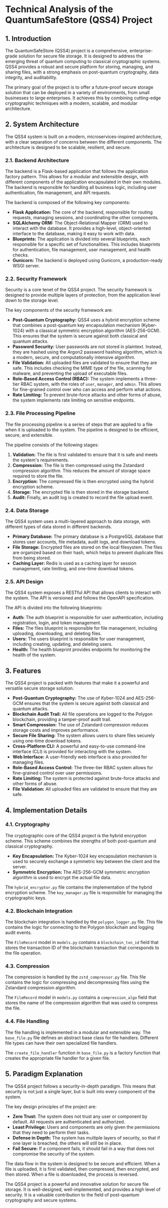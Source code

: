 
# Technical Analysis of the QuantumSafeStore (QSS4) Project

## 1. Introduction

The QuantumSafeStore (QSS4) project is a comprehensive, enterprise-grade solution for secure file storage. It is designed to address the emerging threat of quantum computing to classical cryptographic systems. QSS4 provides a robust and secure platform for storing, managing, and sharing files, with a strong emphasis on post-quantum cryptography, data integrity, and auditability.

The primary goal of the project is to offer a future-proof secure storage solution that can be deployed in a variety of environments, from small businesses to large enterprises. It achieves this by combining cutting-edge cryptographic techniques with a modern, scalable, and modular architecture.

## 2. System Architecture

The QSS4 system is built on a modern, microservices-inspired architecture, with a clear separation of concerns between the different components. The architecture is designed to be scalable, resilient, and secure.

### 2.1. Backend Architecture

The backend is a Flask-based application that follows the application factory pattern. This allows for a modular and extensible design, with different components of the application encapsulated in their own modules. The backend is responsible for handling all business logic, including user authentication, file management, and API requests.

The backend is composed of the following key components:

- **Flask Application:** The core of the backend, responsible for routing requests, managing sessions, and coordinating the other components.
- **SQLAlchemy ORM:** The Object-Relational Mapper (ORM) used to interact with the database. It provides a high-level, object-oriented interface to the database, making it easy to work with data.
- **Blueprints:** The application is divided into several blueprints, each responsible for a specific set of functionalities. This includes blueprints for authentication, file management, user management, and health checks.
- **Gunicorn:** The backend is deployed using Gunicorn, a production-ready WSGI server.

### 2.2. Security Framework

Security is a core tenet of the QSS4 project. The security framework is designed to provide multiple layers of protection, from the application level down to the storage level.

The key components of the security framework are:

- **Post-Quantum Cryptography:** QSS4 uses a hybrid encryption scheme that combines a post-quantum key encapsulation mechanism (Kyber-1024) with a classical symmetric encryption algorithm (AES-256-GCM). This ensures that the system is secure against both classical and quantum attacks.
- **Password Security:** User passwords are not stored in plaintext. Instead, they are hashed using the Argon2 password hashing algorithm, which is a modern, secure, and computationally intensive algorithm.
- **File Validation:** All uploaded files are validated to ensure that they are safe. This includes checking the MIME type of the file, scanning for malware, and preventing the upload of executable files.
- **Role-Based Access Control (RBAC):** The system implements a three-tier RBAC system, with the roles of `user`, `manager`, and `admin`. This allows for fine-grained control over who can access and perform what actions.
- **Rate Limiting:** To prevent brute-force attacks and other forms of abuse, the system implements rate limiting on sensitive endpoints.

### 2.3. File Processing Pipeline

The file processing pipeline is a series of steps that are applied to a file when it is uploaded to the system. The pipeline is designed to be efficient, secure, and extensible.

The pipeline consists of the following stages:

1.  **Validation:** The file is first validated to ensure that it is safe and meets the system's requirements.
2.  **Compression:** The file is then compressed using the Zstandard compression algorithm. This reduces the amount of storage space required to store the file.
3.  **Encryption:** The compressed file is then encrypted using the hybrid encryption scheme.
4.  **Storage:** The encrypted file is then stored in the storage backend.
5.  **Audit:** Finally, an audit log is created to record the file upload event.

### 2.4. Data Storage

The QSS4 system uses a multi-layered approach to data storage, with different types of data stored in different backends.

- **Primary Database:** The primary database is a PostgreSQL database that stores user accounts, file metadata, audit logs, and download tokens.
- **File Storage:** Encrypted files are stored on the local filesystem. The files are organized based on their hash, which helps to prevent duplicate files from being stored.
- **Caching Layer:** Redis is used as a caching layer for session management, rate limiting, and one-time download tokens.

### 2.5. API Design

The QSS4 system exposes a RESTful API that allows clients to interact with the system. The API is versioned and follows the OpenAPI specification.

The API is divided into the following blueprints:

- **Auth:** The auth blueprint is responsible for user authentication, including registration, login, and token management.
- **Files:** The files blueprint is responsible for file management, including uploading, downloading, and deleting files.
- **Users:** The users blueprint is responsible for user management, including creating, updating, and deleting users.
- **Health:** The health blueprint provides endpoints for monitoring the health of the system.

## 3. Features

The QSS4 project is packed with features that make it a powerful and versatile secure storage solution.

- **Post-Quantum Cryptography:** The use of Kyber-1024 and AES-256-GCM ensures that the system is secure against both classical and quantum attacks.
- **Blockchain Audit Trail:** All file operations are logged to the Polygon blockchain, providing a tamper-proof audit trail.
- **Smart Compression:** The use of Zstandard compression reduces storage costs and improves performance.
- **Secure File Sharing:** The system allows users to share files securely using one-time download tokens.
- **Cross-Platform CLI:** A powerful and easy-to-use command-line interface (CLI) is provided for interacting with the system.
- **Web Interface:** A user-friendly web interface is also provided for managing files.
- **Role-Based Access Control:** The three-tier RBAC system allows for fine-grained control over user permissions.
- **Rate Limiting:** The system is protected against brute-force attacks and other forms of abuse.
- **File Validation:** All uploaded files are validated to ensure that they are safe.

## 4. Implementation Details

### 4.1. Cryptography

The cryptographic core of the QSS4 project is the hybrid encryption scheme. This scheme combines the strengths of both post-quantum and classical cryptography.

- **Key Encapsulation:** The Kyber-1024 key encapsulation mechanism is used to securely exchange a symmetric key between the client and the server.
- **Symmetric Encryption:** The AES-256-GCM symmetric encryption algorithm is used to encrypt the actual file data.

The `hybrid_encryptor.py` file contains the implementation of the hybrid encryption scheme. The `key_manager.py` file is responsible for managing the cryptographic keys.

### 4.2. Blockchain Integration

The blockchain integration is handled by the `polygon_logger.py` file. This file contains the logic for connecting to the Polygon blockchain and logging audit events.

The `FileRecord` model in `models.py` contains a `blockchain_txn_id` field that stores the transaction ID of the blockchain transaction that corresponds to the file operation.

### 4.3. Compression

The compression is handled by the `zstd_compressor.py` file. This file contains the logic for compressing and decompressing files using the Zstandard compression algorithm.

The `FileRecord` model in `models.py` contains a `compression_algo` field that stores the name of the compression algorithm that was used to compress the file.

### 4.4. File Handling

The file handling is implemented in a modular and extensible way. The `base_file.py` file defines an abstract base class for file handlers. Different file types can have their own specialized file handlers.

The `create_file_handler` function in `base_file.py` is a factory function that creates the appropriate file handler for a given file.

## 5. Paradigm Explanation

The QSS4 project follows a security-in-depth paradigm. This means that security is not just a single layer, but is built into every component of the system.

The key design principles of the project are:

- **Zero Trust:** The system does not trust any user or component by default. All requests are authenticated and authorized.
- **Least Privilege:** Users and components are only given the permissions that they need to perform their tasks.
- **Defense in Depth:** The system has multiple layers of security, so that if one layer is breached, the others will still be in place.
- **Fail Secure:** If a component fails, it should fail in a way that does not compromise the security of the system.

The data flow in the system is designed to be secure and efficient. When a file is uploaded, it is first validated, then compressed, then encrypted, and then stored. When a file is downloaded, the process is reversed.

The QSS4 project is a powerful and innovative solution for secure file storage. It is well-designed, well-implemented, and provides a high level of security. It is a valuable contribution to the field of post-quantum cryptography and secure systems.
